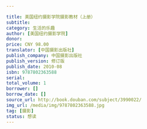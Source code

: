 ```yaml
---

title: 美国纽约摄影学院摄影教材（上册）
subtitle:
category: 生活的乐趣
author: [美国纽约摄影学院]
donor: 
price: CNY 98.00
translator: [中国摄影出版社]
publish_company: 中国摄影出版社
publish_version: 修订版
publish_date: 2010-08
isbn: 9787802363588
serial: 
total_volume: 1
borrower: []
borrow_date: []
source_url: http://book.douban.com/subject/3990022/
img_url: /media/img/9787802363588.jpg
tag: [摄影]
status: 想读
---
```

